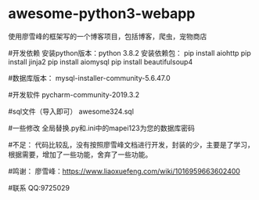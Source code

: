 # awesome-python3-webapp
使用廖雪峰的框架写的一个博客项目，包括博客，爬虫，宠物商店

#开发依赖
安装python版本：python 3.8.2
安装依赖包：
pip install aiohttp
pip install jinja2
pip install aiomysql
pip install beautifulsoup4

#数据库版本：
mysql-installer-community-5.6.47.0

#开发软件
pycharm-community-2019.3.2

#sql文件（导入即可）
awesome324.sql

#一些修改
全局替换.py和.ini中的mapei123为您的数据库密码

#不足：
代码比较乱，没有按照廖雪峰文档进行开发，封装的少，主要是了学习，根据需要，增加了一些功能，舍弃了一些功能。

#鸣谢：
廖雪峰：https://www.liaoxuefeng.com/wiki/1016959663602400

#联系
QQ:9725029






